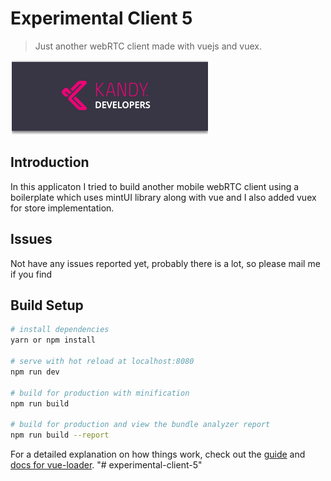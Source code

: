 # Experimental Client 5

> Just another webRTC client made with vuejs and vuex.

<p>
<img src="src/assets/kandylogo.png"/>
</p>

## Introduction
In this applicaton I tried to build another mobile webRTC client using a boilerplate which uses mintUI library along with vue and I also added vuex for store implementation.

## Issues
Not have any issues reported yet, probably there is a lot, so please mail me if you find

## Build Setup

``` bash
# install dependencies
yarn or npm install

# serve with hot reload at localhost:8080
npm run dev

# build for production with minification
npm run build

# build for production and view the bundle analyzer report
npm run build --report
```

For a detailed explanation on how things work, check out the [guide](http://vuejs-templates.github.io/webpack/) and [docs for vue-loader](http://vuejs.github.io/vue-loader).
"# experimental-client-5"
